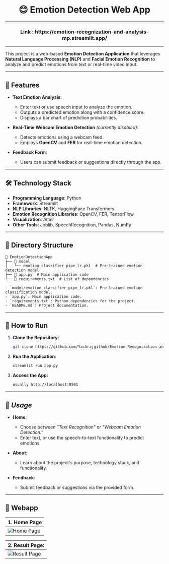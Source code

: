 <div align="center">
    <h1> 😊 Emotion Detection Web App </h1>
</div>

---

<div align="center">
    <h3>Link : https://emotion-recognization-and-analysis-mp.streamlit.app/ </h3>
</div>

---

This project is a web-based **Emotion Detection Application** that leverages **Natural Language Processing (NLP)** and **Facial Emotion Recognition** to analyze and predict emotions from text or real-time video input.

---

## 🌟 Features

* **Text Emotion Analysis**:
  - Enter text or use speech input to analyze the emotion.
  - Outputs a predicted emotion along with a confidence score.
  - Displays a bar chart of prediction probabilities.

* **Real-Time Webcam Emotion Detection** *(currently disabled)*:
  - Detects emotions using a webcam feed.
  - Employs **OpenCV** and **FER** for real-time emotion detection.

* **Feedback Form**:
  - Users can submit feedback or suggestions directly through the app.

---

## 🛠️ Technology Stack

* **Programming Language**: Python
* **Framework**: Streamlit
* **NLP Libraries**: NLTK, HuggingFace Transformers
* **Emotion Recognition Libraries**: OpenCV, FER, TensorFlow
* **Visualization**: Altair
* **Other Tools**: Joblib, SpeechRecognition, Pandas, NumPy

---

## 📂 Directory Structure

```plaintext
📁 EmotionDetectionApp
├── 📁 model
│   └── emotion_classifier_pipe_lr.pkl  # Pre-trained emotion detection model
├── 📄 app.py  # Main application code
└── 📄 requirements.txt  # List of dependencies

- `model/emotion_classifier_pipe_lr.pkl`: Pre-trained emotion classification model.
- `app.py`: Main application code.
- `requirements.txt`: Python dependencies for the project.
- `README.md`: Project documentation.
```
---

## 🚀 How to Run

1. **Clone the Repository**:
   ```bash
   git clone https://github.com/Yashrajgithub/Emotion-Recognization-and-Analysis.git

2. **Run the Application**:
   ```bash
   streamlit run app.py

3. **Access the App:**
   ```bash
   usually http://localhost:8501

---

## 📖 _Usage_

* **Home**:  
  - Choose between _"Text Recognition"_ or _"Webcam Emotion Detection."_
  - Enter text, or use the speech-to-text functionality to predict emotions.

* **About**:  
  - Learn about the project's purpose, technology stack, and functionality.

* **Feedback**:  
  - Submit feedback or suggestions via the provided form.

---

## 📸 Webapp

| 1. Home Page |
|---------------------------|
| ![Home Page](https://github.com/Yashrajgithub/Emotion-Recognization-and-Analysis/blob/main/Home%20Page.png) |

| 2. Result Page: |  
| ------------------------|
| ![Result Page](https://github.com/Yashrajgithub/Emotion-Recognization-and-Analysis/blob/main/Result.png) |


